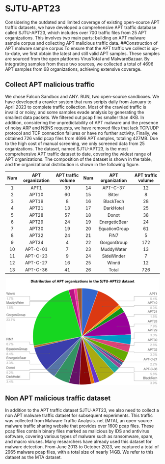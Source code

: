 # SJTU-APT23
Considering the outdated and limited coverage of existing open-source APT traffic datasets, we have developed a comprehensive APT traffic database called SJTU-APT23, which includes over 700 traffic files from 25 APT organizations. This involves two main parts: building an APT malware sample corpus and collecting APT malicious traffic data.
##Construction of APT malware sample corpus
To ensure that the APT traffic we collect is up-to-date, we first obtain the latest and still valid APT samples. These samples are sourced from the open platforms VirusTotal and MalwareBazaar. By integrating samples from these two sources, we collected a total of 4696 APT samples from 68 organizations, achieving extensive coverage.
## Collect APT malicious traffic
We chose Falcon Sandbox and ANY. RUN, two open-source sandboxes. We have developed a crawler system that runs scripts daily from January to April 2023 to complete traffic collection.
Most of the crawled traffic is invalid or noisy, and some samples evade analysis by generating the smallest data packets. We filtered out pcap files smaller than 4KB. In addition, considering the unpredictability of APT malware and the presence of noisy ARP and NBNS requests, we have removed files that lack TCP/UDP protocol and TCP connection failures or have no further activity.
Finally, we obtained 726 valid pcap files from 4696 APT samples, totaling 427MB. Due to the high cost of manual screening, we only screened data from 25 organizations. The dataset, named SJTU-APT23, is the most comprehensive APT traffic dataset to date, covering the widest range of APT organizations. The composition of the dataset is shown in the table, and the organizational distribution is shown in the following figure.

<div align="center">
  
| Num | APT organization | APT traffic volume | Num | APT organization | APT traffic volume|
| :----: | :----: | :----: | :----: | :-----: | :----: |
| 1 | APT1 | 39 | 14 | APT-C-37 | 12 |
| 2 | APT10 | 60 | 15 | Bitter | 8 |
| 3 | APT19 | 8 | 16 | BlackTech | 28 | 
| 4 | APT21 | 13 | 17 | DarkHotel | 25 |
| 5 | APT28 | 57 | 18 | Donot | 38 |
| 6 | APT29 | 24 | 19 | EnergeticBear | 24 |
| 7 | APT30 | 19 | 20 | EquationGroup | 61 |
| 8 | APT32 | 24 | 21 | FIN7 | 5 |
| 9 | APT34 | 4 | 22 | GorgonGroup | 172 |
| 10 | APT-C-01 | 7 | 23 | MuddyWater | 13 |
| 11 | APT-C-23 | 9 | 24 | SideWinder | 7 |
| 12 | APT-C-27 | 16 | 25 | Winnti | 12 |
| 13 | APT-C-36 | 41 | 26 | Total | 726 |

</div>

<div align="center">
    <img align="center" src="https://github.com/Netsec-SJTU/SJTU-APT23/blob/main/APT_organization.png" width="500" height="350" />
</div>


## Non APT malicious traffic dataset
In addition to the APT traffic dataset SJTU-APT23, we also need to collect a non APT malware traffic dataset for subsequent experiments. This traffic was collected from Malware Traffic Analysis. net (MTA), an open-source malware traffic sharing website that provides over 1600 pcap files. These pcap files contain binary files marked as malicious by IDS and antivirus software, covering various types of malware such as ransomware, spam, and macro viruses. Many researchers have already used this dataset for malware detection. From June 2013 to October 2023, we captured a total of 2965 malware pcap files, with a total size of nearly 14GB. We refer to this dataset as the MTA dataset.
